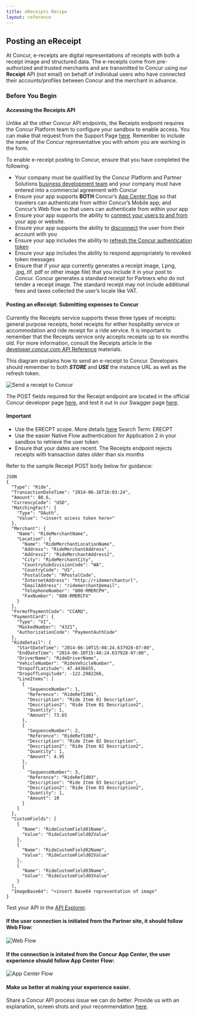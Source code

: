 ```yaml
---
title: eReceipts Recipe
layout: reference
---
```


## Posting an eReceipt


At Concur, e-receipts are digital representations of receipts with both a receipt image and structured data. The e-receipts come from pre-authorized and trusted merchants and are transmitted to Concur using our **Receipt** API (not email) on behalf of individual users who have connected their accounts/profiles between Concur and the merchant in advance.

### Before You Begin

#### Accessing the Receipts API

Unlike all the other Concur API endpoints, the Receipts endpoint requires the Concur Platform team to configure your sandbox to enable access. You can make that request from the Support Page [here](https://developer.concur.com/tools-support/support.html). Remember to include the name of the Concur representative you with whom you are working in the form.


To enable e-receipt posting to Concur, ensure that you have completed the following:

- Your company must be qualified by the Concur Platform and Partner Solutions [business development team]( https://developer.concur.com/why-concur.html) and your company must have entered into a commercial agreement with Concur
- Ensure your app supports **BOTH** Concur’s [App Center flow](/api-reference/authentication/apidoc.html) so that travelers can authenticate from within Concur’s Mobile app; and Concur’s Web flow so that users can authenticate from within your app
- Ensure your app supports the ability to [connect your users to and from](/api-reference/authentication/apidoc.html#access_token) your app or website. 
- Ensure your app supports the ability to [disconnect](/api-reference/authentication/apidoc.html#revoke_token) the user from their account with you
- Ensure your app includes the ability to [refresh the Concur authentication token](/api-reference/authentication/apidoc.html#refresh_token)
- Ensure your app includes the ability to respond appropriately to revoked token messages 
- Ensure that if your app currently generates a receipt image, (.png, .jpg,.tif. pdf or other image file) that you include it in your post to Concur. Concur generates a standard receipt for Partners who do not tender a receipt image. The standard receipt may not include additional fees and taxes collected the user’s locale like VAT.


#### Posting an eReceipt: Submitting expenses to Concur

Currently the Receipts service supports these three types of receipts: general purpose receipts, hotel receipts for either hospitality service or accommodation and ride receipt for a ride service. It is important to remember that the Receipts service only accepts receipts up to six months old. For more information, consult the Receipts article in the [developer.concur.com API Reference](https://developer.concur.com/api-reference/expense/receipts/index.html) materials.

This diagram explains how to send an e-receipt to Concur. Developers should remember to both ***STORE*** and ***USE*** the instance URL as well as the refresh token. 

![Send a receipt to Concur](images/Send_a_receipt_to_Concur.jpg)

The POST fields required for the Receipt endpoint are located in the official Concur developer page [here](https://developer.concur.com/receipts/post-receipt), and test it out in our Swagger page [here](https://www.concursolutions.com/api/docs/index.html).


#### Important
- Use the ERECPT scope. More details [here](https://developer.concur.com/oauth-20/web-flow) Search Term: ERECPT
- Use the easier Native Flow authentication for Application 2 in your sandbox to retrieve the user token 
- Ensure that your dates are recent. The Receipts endpoint rejects receipts with transaction dates older than six months


Refer to the sample Receipt POST body below for guidance:

```
JSON
{
  "Type": "Ride",
  "TransactionDateTime": "2014-06-16T16:03:24",
  "Amount": 88.6,
  "CurrencyCode": "USD",
  "MatchingFact": {
    "Type": "OAuth",
    "Value": "<insert access token here>"
  },
  "Merchant": {
    "Name": "RideMerchantName",
    "Location": {
      "Name": "RideMerchantLocationName",
      "Address": "RideMerchantAddress",
      "Address2": "RideMerchantAddress2",
      "City": "RideMerchantCity",
      "CountrySubdivisionCode": "WA",
      "CountryCode": "US",
      "PostalCode": "RPostalCode",
      "InternetAddress": "http://ridemerchanturl",
      "EmailAddress": "ridemerchant@email",
      "TelephoneNumber": "800-RMERCPH",
      "FaxNumber": "800-RMERCFX"
    }
  },
  "FormofPaymentCode": "CCARD",
  "PaymentCard": {
    "Type": "VI",
    "MaskedNumber": "4321",
    "AuthorizationCode": "PaymentAuthCode"
  },
  "RideDetail": {
    "StartDateTime": "2014-06-10T15:08:24.637928-07:00",
    "EndDateTime": "2014-06-10T15:48:24.637928-07:00",
    "DriverName": "RideDriverName",
    "VehicleNumber": "RideVehicleNumber",
    "DropoffLatitude": 47.4436655,
    "DropoffLongitude": -122.2982266,
    "LineItems": [
      {
        "SequenceNumber": 1,
        "Reference": "RideRefId01",
        "Description": "Ride Item 01 Description",
        "Description2": "Ride Item 01 Description2",
        "Quantity": 1,
        "Amount": 73.65
      },
      {
        "SequenceNumber": 2,
        "Reference": "RideRefId02",
        "Description": "Ride Item 02 Description",
        "Description2": "Ride Item 02 Description2",
        "Quantity": 1,
        "Amount": 4.95
      },
      {
        "SequenceNumber": 3,
        "Reference": "RideRefId03",
        "Description": "Ride Item 03 Description",
        "Description2": "Ride Item 03 Description2",
        "Quantity": 1,
        "Amount": 10
      }
    ]
  },
  "CustomFields": [
    {
      "Name": "RideCustomField01Name",
      "Value": "RideCustomField02Value"
    },
    {
      "Name": "RideCustomField02Name",
      "Value": "RideCustomField02Value"
    },
    {
      "Name": "RideCustomField03Name",
      "Value": "RideCustomField03Value"
    }
  ],
  "ImageBase64": "<insert Base64 representation of image"
}
```

Test your API in the [API Explorer](https://concurapi.readme.io/docs/post-e-receipt).  


#### If the user connection is initiated from the Partner site, it should follow Web Flow:

![Web Flow](images/web_flow.JPG)

#### If the connection is initated from the Concur App Center, the user experience should follow App Center Flow:

![App Center Flow](images/Normal-flow.jpg)

#### Make us better at making your experience easier.
Share a Concur API process issue we can do better. Provide us with an explanation, screen shots and your recommendation [here](http://forum.developer.concur.com/).
